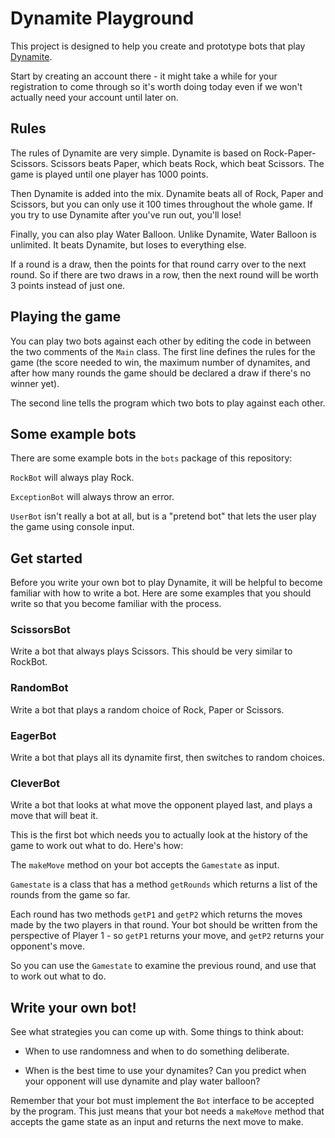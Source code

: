 # Dynamite Playground

This project is designed to help you create and prototype bots that play [Dynamite](https://dynamite.softwire.com/).

Start by creating an account there - it might take a while for your registration to come through so it's worth doing today even if we won't actually need your account until later on.

## Rules

The rules of Dynamite are very simple. Dynamite is based on Rock-Paper-Scissors. Scissors beats Paper, which beats Rock, which beat Scissors. The game is played until one player has 1000 points.

Then Dynamite is added into the mix. Dynamite beats all of Rock, Paper and Scissors, but you can only use it 100 times throughout the whole game. If you try to use Dynamite after you've run out, you'll lose!

Finally, you can also play Water Balloon. Unlike Dynamite, Water Balloon is unlimited. It beats Dynamite, but loses to everything else.

If a round is a draw, then the points for that round carry over to the next round. So if there are two draws in a row, then the next round will be worth 3 points instead of just one.

## Playing the game

You can play two bots against each other by editing the code in between the two comments of the `Main` class. The first line defines the rules for the game (the score needed to win, the maximum number of dynamites, and after how many rounds the game should be declared a draw if there's no winner yet).

The second line tells the program which two bots to play against each other.

## Some example bots

There are some example bots in the `bots` package of this repository:

`RockBot` will always play Rock.

`ExceptionBot` will always throw an error.

`UserBot` isn't really a bot at all, but is a "pretend bot" that lets the user play the game using console input.

## Get started

Before you write your own bot to play Dynamite, it will be helpful to become familiar with how to write a bot. Here are some examples that you should write so that you become familiar with the process.

### ScissorsBot

Write a bot that always plays Scissors. This should be very similar to RockBot. 

### RandomBot

Write a bot that plays a random choice of Rock, Paper or Scissors.

### EagerBot

Write a bot that plays all its dynamite first, then switches to random choices.

### CleverBot

Write a bot that looks at what move the opponent played last, and plays a move that will beat it.

This is the first bot which needs you to actually look at the history of the game to work out what to do. Here's how:

The `makeMove` method on your bot accepts the `Gamestate` as input.

`Gamestate` is a class that has a method `getRounds` which returns a list of the rounds from the game so far.

Each round has two methods `getP1` and `getP2` which returns the moves made by the two players in that round. Your bot should be written from the perspective of Player 1 - so `getP1` returns your move, and `getP2` returns your opponent's move.

So you can use the `Gamestate` to examine the previous round, and use that to work out what to do.

## Write your own bot!

See what strategies you can come up with. Some things to think about:

 - When to use randomness and when to do something deliberate.

 - When is the best time to use your dynamites? Can you predict when your opponent will use dynamite and play water balloon?

Remember that your bot must implement the `Bot` interface to be accepted by the program. This just means that your bot needs a `makeMove` method that accepts the game state as an input and returns the next move to make.
